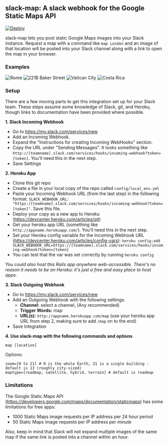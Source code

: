 ## slack-map: A slack webhook for the Google Static Maps API
[![Deploy](https://www.herokucdn.com/deploy/button.png)](https://heroku.com/deploy)

slack-map lets you post static Google Maps images into your Slack instance. Request a map with a command like `map London` and an image of that location will be posted into your Slack channel along with a link to open the map in your browser.

### Examples 

![Rome](https://slack-files.com/files-pub/T024F5NQC-F028EB7BH-760726/map_rome.png)
![221B Baker Street](https://slack-files.com/files-pub/T024F5NQC-F028EB86D-d3082a/map_sherlock.png)
![Vatican City](https://slack-files.com/files-pub/T024F5NQC-F028F1X3L-f17bc9/map_vatican_city_satellite.png)
![Costa Rica](https://slack-files.com/files-pub/T024F5NQC-F028F1X4U-b02c7d/map_costa_rica_terrain.png)

### Setup

There are a few moving parts to get this integration set up for your Slack team. These steps assume some knowledge of Slack, git, and Heroku, though links to documentation have been provided where possible.

**1. Slack Incoming Webhook**

* Go to https://my.slack.com/services/new
* Add an Incoming Webhook.
* Expand the "Instructions for creating Incoming WebHooks" section.
* Copy the URL under "Sending Messages". It looks something like `http://[teamname].slack.com/services/hooks/incoming-webhook?token=[token]`. You'll need this in the next step.
* Save Settings

**2. Heroku App**

* Clone this git repo
* Create a file in your local copy of the repo called `config/local_env.yml`
* Paste your Incoming Webhook URL (from the last step) in the following format: `SLACK_WEBHOOK_URL: "https:/[teamname].slack.com/services/hooks/incoming-webhook?token=[token]"`. Save this file.
* Deploy your copy as a new app to Heroku (https://devcenter.heroku.com/articles/git)
* Get your heroku app URL (something like `http://appname.herokuapp.com/`). You'll need this in the next step.
* Set your Heroku config variable for the Incoming Webhook URL (https://devcenter.heroku.com/articles/config-vars): `heroku config:add SLACK_WEBHOOK_URL=https://[teamname].slack.com/services/hooks/incoming-webhook?token=[token]`
* You can test that the var was set correctly by running `heroku config`

_You could also host this Rails app anywhere web-accessible. There's no reason it needs to be on Heroku: it's just a free and easy place to host apps._

**3. Slack Outgoing Webhook**

* Go to https://my.slack.com/services/new
* Add an Outgoing Webhook with the following settings:
    - **Channel:** select a channel, (Any recommended)
    - **Trigger Words:** map
    - **URL(s):** `http://appname.herokuapp.com/map` (use your heroku app URL from step 2, making sure to add `/map` on to the end)
* Save Integration

**4. Use slack-map with the following commands and options**

    map [location]
	
Options:

    zoom=[0 to 21] # 0 is the whole Earth, 21 is a single building - default is 13 (roughly city-sized)
    maptype=[roadmap, satellite, hybrid, terrain] # default is roadmap

### Limitations

The Google Static Maps API (https://developers.google.com/maps/documentation/staticmaps) has some limitations for free apps:

* 1000 Static Maps image requests per IP address per 24 hour period
* 50 Static Maps image requests per IP address per minute

Also, keep in mind that Slack will not expand multiple images of the same map if the same link is posted into a channel within an hour.
